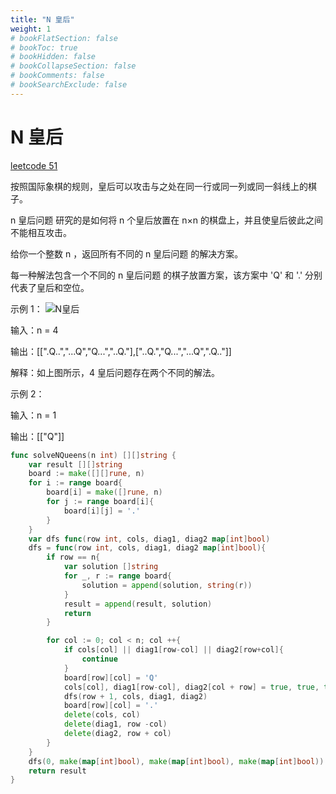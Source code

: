 ```yaml
---
title: "N 皇后"
weight: 1
# bookFlatSection: false
# bookToc: true
# bookHidden: false
# bookCollapseSection: false
# bookComments: false
# bookSearchExclude: false
---
```


# N 皇后
[leetcode 51](https://leetcode.cn/problems/n-queens/description/?envType=study-plan-v2&envId=top-100-liked "N 皇后")

按照国际象棋的规则，皇后可以攻击与之处在同一行或同一列或同一斜线上的棋子。

n 皇后问题 研究的是如何将 n 个皇后放置在 n×n 的棋盘上，并且使皇后彼此之间不能相互攻击。

给你一个整数 n ，返回所有不同的 n 皇后问题 的解决方案。

每一种解法包含一个不同的 n 皇后问题 的棋子放置方案，该方案中 'Q' 和 '.' 分别代表了皇后和空位。



示例 1：
![N皇后](/images/leetcode/51.png)

输入：n = 4

输出：[[".Q..","...Q","Q...","..Q."],["..Q.","Q...","...Q",".Q.."]]

解释：如上图所示，4 皇后问题存在两个不同的解法。

示例 2：

输入：n = 1

输出：[["Q"]]

```go
func solveNQueens(n int) [][]string {
	var result [][]string
	board := make([][]rune, n)
	for i := range board{
		board[i] = make([]rune, n)
		for j := range board[i]{
			board[i][j] = '.'
		}
	}
	var dfs func(row int, cols, diag1, diag2 map[int]bool)
	dfs = func(row int, cols, diag1, diag2 map[int]bool){
		if row == n{
			var solution []string
			for _, r := range board{
				solution = append(solution, string(r))
			}
			result = append(result, solution)
			return
		}

		for col := 0; col < n; col ++{
			if cols[col] || diag1[row-col] || diag2[row+col]{
				continue
			}
			board[row][col] = 'Q'
			cols[col], diag1[row-col], diag2[col + row] = true, true, true
			dfs(row + 1, cols, diag1, diag2)
			board[row][col] = '.'
			delete(cols, col)
			delete(diag1, row -col)
			delete(diag2, row + col)
		}
	}
	dfs(0, make(map[int]bool), make(map[int]bool), make(map[int]bool))
	return result
}
```